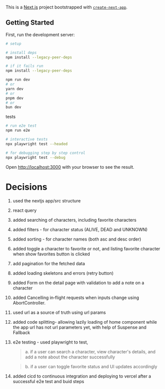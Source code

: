 This is a [Next.js](https://nextjs.org) project bootstrapped with [`create-next-app`](https://nextjs.org/docs/app/api-reference/cli/create-next-app).

## Getting Started

First, run the development server:

```bash
# setup

# install deps
npm install --legacy-peer-deps

# if it fails run
npm install --legacy-peer-deps
```

```bash
npm run dev
# or
yarn dev
# or
pnpm dev
# or
bun dev
```

tests

```bash
# run e2e test
npm run e2e

# interactive tests
npx playwright test --headed

# for debugging step by step control
npx playwright test --debug

```

Open [http://localhost:3000](http://localhost:3000) with your browser to see the result.

# Decisions

1. used the nextjs app/src structure
2. react query
3. added searching of characters, including favorite characters
4. added filters - for character status (ALIVE, DEAD and UNKNOWN)
5. added sorting - for character names (both asc and desc order)
6. added toggle a character to favorite or not, and listing favorite character when show favorites button is clicked
7. add pagination for the fetched data
8. added loading skeletons and errors (retry button)
9. added Form on the detail page with validation to add a note on a character
10. added Cancelling in‑flight requests when inputs change using AbortController.
11. used url as a source of truth using url params
12. added code splitting- allowing lazily loading of home component while the app url has not url parameters yet, with help of Suspense and Fallback
13. e2e testing - used playwright to test,

    > a. if a user can search a character, view character's details, and add a note about the character successfully

    > b. if a user can toggle favorite status and UI updates accordingly

14. added cicd to continuous integration and deploying to vercel after a successful e2e test and buid steps
